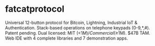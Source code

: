 # fatcatprotocol
Universal 12-button protocol for Bitcoin, Lightning, Industrial IoT &amp; Authentication. Stack-based operations on telephone keypads (0-9,*,#). Patent pending. Dual licensed: MIT (&lt;$1M) / Commercial (≥$1M). $47B TAM. Web IDE with 4 complete libraries and 7 demonstration apps.
